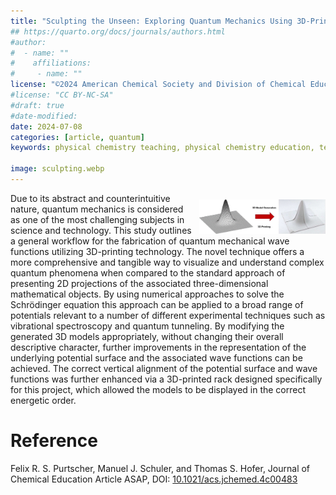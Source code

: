```yaml
---
title: "Sculpting the Unseen: Exploring Quantum Mechanics Using 3D-Printed Potential Surfaces and Wave Functions"
## https://quarto.org/docs/journals/authors.html
#author:
#  - name: ""
#    affiliations:
#     - name: ""
license: "©2024 American Chemical Society and Division of Chemical Education, Inc."
#license: "CC BY-NC-SA"
#draft: true
#date-modified:
date: 2024-07-08
categories: [article, quantum]
keywords: physical chemistry teaching, physical chemistry education, teaching resources

image: sculpting.webp
---
```


<img src="sculpting.webp" width="40%" align="right" style="padding: 10px 0px 0px 10px;"/>

Due to its abstract and counterintuitive nature, quantum mechanics is considered as one of the most challenging subjects in science and technology. This study outlines a general workflow for the fabrication of quantum mechanical wave functions utilizing 3D-printing technology. The novel technique offers a more comprehensive and tangible way to visualize and understand complex quantum phenomena when compared to the standard approach of presenting 2D projections of the associated three-dimensional mathematical objects. By using numerical approaches to solve the Schrödinger equation this approach can be applied to a broad range of potentials relevant to a number of different experimental techniques such as vibrational spectroscopy and quantum tunneling. By modifying the generated 3D models appropriately, without changing their overall descriptive character, further improvements in the representation of the underlying potential surface and the associated wave functions can be achieved. The correct vertical alignment of the potential surface and wave functions was further enhanced via a 3D-printed rack designed specifically for this project, which allowed the models to be displayed in the correct energetic order.


# Reference

Felix R. S. Purtscher, Manuel J. Schuler, and Thomas S. Hofer, 
Journal of Chemical Education Article ASAP, DOI: [10.1021/acs.jchemed.4c00483](https://doi.org/10.1021/acs.jchemed.4c00483)


